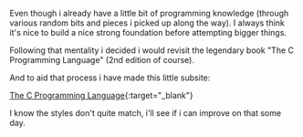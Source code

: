 Even though i already have a little bit of programming knowledge (through various random bits and pieces i picked up along the way). I always think it's nice to build a nice strong foundation before attempting bigger things.

Following that mentality i decided i would revisit the legendary book "The C Programming Language" (2nd edition of course).

And to aid that process i have made this little subsite:

<!-- [The C Programming Language]({{ site.baseurl }}/C-Programming-Language/book/index.html){:target="_blank"} -->

[The C Programming Language](https://robr-01.github.io/C-Programming-Language/book/index.html){:target="_blank"}

I know the styles don't quite match, i'll see if i can improve on that some day.